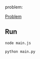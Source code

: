 problem:

<a href="https://codeforces.com/group/MWSDmqGsZm/contest/223338/problem/C"> Problem</a>

## Run

```
node main.js
```

```
python main.py
```